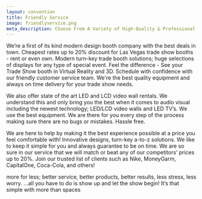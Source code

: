 ```yaml
---
layout: convention
title: Friendly Service
image: friendlyservice.png
meta_description: Choose From A Variety of High-Quality & Professional Video Walls. LCD and LED Video Walls. Get In Touch Today To Plan Your Next Event. 
---
```


We’re a first of its kind modern design booth company with the best deals in town. Cheapest rates up to 20% discount for Las Vegas trade show booths - rent or even own. Modern turn-key trade booth solutions; huge selections of displays for any type of special event. Feel the difference - See your Trade Show booth in Virtual Reality and 3D. Schedule with confidence with our friendly customer service team. We're the best quality equipment and always on time delivery for your trade show needs.  

We also offer state of the art LED and LCD video wall rentals. We understand this and only bring you the best when it comes to audio visual including the newest technology; LED/LCD video walls and LED TV’s. We use the best equipment. We are there for you every step of the process making sure there are no bugs or mistakes. Hassle free.

We are here to help by making it the best experience possible at a price you feel comfortable with! Innovative designs, turn-key a-to-z solutions.  We like to keep it simple for you and always guarantee to be on time. We are so sure in our service that we will match or beat any of our competitors’ prices up to 20%. Join our trusted list of clients such as Nike, MoneyGarm, CapitalOne, Coca-Cola, and others!

more for less; better service, better products, better results, less stress, less worry.
…all you have to do is show up and let the show begin! It’s that simple with more than spaces
<br>
<br>
